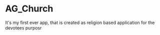 # AG_Church
It's my first ever app, that is created as religion based application for the devotees purposr
